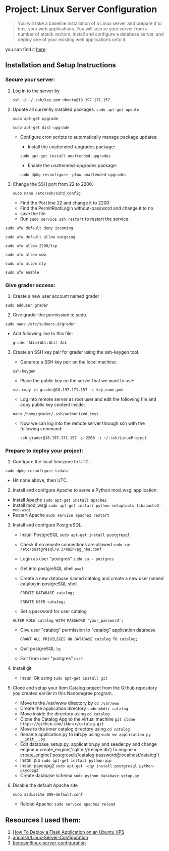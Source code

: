 # Project: Linux Server Configuration

>You will take a baseline installation of a Linux server and prepare it to host your web applications. You will secure your server from a number of attack vectors, install and configure a database server, and deploy one of your existing web applications onto it.

you can find it [here](http://18.197.171.157.xip.io/)


## Installation and Setup Instructions
### Secure your server:
1. Log in to the server by

    `ssh -i ~/.ssh/key.pem ubuntu@18.197.171.157`

2. Update all currently installed packages.
    `sudo apt-get update`

    `sudo apt-get upgrade`

    `sudo apt-get dist-upgrade`

    - Configure cron scripts to automatically manage package updates:
        - Install the unattended-upgrades package:

        `sudo apt-get install unattended-upgrades`

        - Enable the unattended-upgrades package:

        `sudo dpkg-reconfigure -plow unattended-upgrades`

3. Change the SSH port from 22 to 2200.

    `sudo nano /etc/ssh/sshd_config`

    - Find the Port line 22 and change it to 2200
    - Find the PermitRootLogin without-password and change it to no
    - save the file
    - Run `sudo service ssh restart` to restart the service.



`sudo ufw default deny incoming`

`sudo ufw default allow outgoing`

 `sudo ufw allow 2200/tcp`

 `sudo ufw allow www`

 `sudo ufw allow ntp`

 `sudo ufw enable`

### Give grader access:
1. Create a new user account named grader

`sudo adduser grader`

2. Give grader the permission to sudo.

`sudo nano /etc/sudoers.d/grader`

   - Add following line to this file:

        `grader ALL=(ALL:ALL) ALL`

3. Create an SSH key pair for grader using the ssh-keygen tool.
   - Generate a SSH key pair on the local machine:

    `ssh-keygen`

   - Place the public key on the server that we want to use:

    `ssh-copy-id grader@18.197.171.157 -i key_name.pub`

   - Log into remote server as root user and edit the following file and copy public key content inside:

    `nano /home/grader/.ssh/authorized_keys`

   - Now we can log into the remote server through ssh with the following command:

     `ssh grader@18.197.171.157 -p 2200 -i ~/.ssh/LinuxProject`

### Prepare to deploy your project:
1.  Configure the local timezone to UTC:

  `sudo dpkg-reconfigure tzdata`

   - Hit none above, then UTC.

2.  Install and configure Apache to serve a Python mod_wsgi application:
   - Install Apache `sudo apt-get install apache2`
   - Install mod_wsgi `sudo apt-get install python-setuptools libapache2-mod-wsgi`
   - Restart Apache `sudo service apache2 restart`

3. Install and configure PostgreSQL:
   - Install PostgreSQL `sudo apt-get install postgresql`
   - Check if no remote connections are allowed `sudo cat /etc/postgresql/9.3/main/pg_hba.conf`
   - Login as user "postgres" `sudo su - postgres`
   - Get into postgreSQL shell `psql`
   - Create a new database named catalog and create a new user named catalog in postgreSQL shell

     `CREATE DATABASE catalog;`

     `CREATE USER catalog;`

   - Set a password for user catalog

    `ALTER ROLE catalog WITH PASSWORD 'your_password';`

   - Give user "catalog" permission to "catalog" application database

     `GRANT ALL PRIVILEGES ON DATABASE catalog TO catalog;`

   - Quit postgreSQL  `\q`

   - Exit from user "postgres" `exit`

4. Install git
   - Install Git using `sudo apt-get install git`

5. Clone and setup your Item Catalog project from the Github repository you created earlier in this Nanodegree program.
   - Move to the /var/www directory by `cd /var/www`
   - Create the application directory `sudo mkdir catalog`
   - Move inside the directory using `cd catalog`
   - Clone the Catalog App to the virtual machine `git clone https://github.com/iAbrar/catalog.git`
   - Move to the inner catalog directory using `cd catalog`
   - Rename application.py to __init__.py using `sudo mv application.py __init__.py`
   - Edit database_setup.py, application.py and seeder.py and change engine = create_engine('sqlite:///recipe.db') to engine = create_engine('postgresql://catalog:password@localhost/catalog')
   - Install pip `sudo apt-get install python-pip`
   - Install psycopg2 `sudo apt-get -qqy install postgresql python-psycopg2`
   - Create database schema `sudo python database_setup.py`

6.  Disable the default Apache site

    `sudo a2dissite 000-default.conf`

    - Reload Apache: `sudo service apache2 reload`

## Resources I used them:
1. [How To Deploy a Flask Application on an Ubuntu VPS](https://www.digitalocean.com/community/tutorials/how-to-deploy-a-flask-application-on-an-ubuntu-vps)
2. [anumsh/Linux-Server-Configuration](https://github.com/anumsh/Linux-Server-Configuration)
3. [bencam/linux-server-configuration](https://github.com/bencam/linux-server-configuration)

